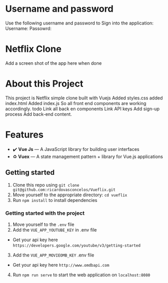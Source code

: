 # Username and password
Use the following username and password to Sign into the application:
Username:
Passowrd:

# Netflix Clone
Add a screen shot of the app here when done

# About this Project
This project is Netflix simple clone built with Vuejs
Added styles.css
added index.html
Added index.js
So all front end components are working accordingly.
 todo
Link all back en components
Link API keys
Add sign-up process
Add back-end content.

# Features

- :heavy_check_mark: **Vue Js** — A JavaScript library for building user interfaces
- :recycle: **Vuex** — A state management pattern + library for Vue.js applications

## Getting started

1. Clone this repo using `git clone git@github.com:ricardovasconcelos/Vueflix.git`
2. Move yourself to the appropriate directory: `cd vueflix`<br />
3. Run `npm install` to install dependencies<br />

### Getting started with the project

1. Move yourself to the `.env` file
2. Add the `VUE_APP_YOUTUBE_KEY` in .env file
  - Get your api key here `https://developers.google.com/youtube/v3/getting-started`
3. Add the `VUE_APP_MOVIEOMB_KEY` .env file
  - Get your api key here `http://www.omdbapi.com`
4. Run `npm run serve` to start the web application on `localhost:8080`

